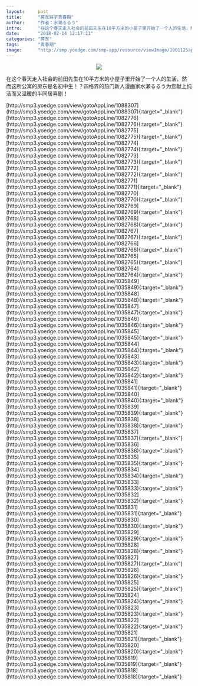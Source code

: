 ```yaml
---
layout:     post
title:      "房东妹子青春期"
author:     "作者：水濑るるう"
intro:      "在这个春天走入社会的前田先生在10平方米的小屋子里开始了一个人的生活，然而这所公寓的房东是名初中生！？四格界的热门新人漫画家水瀬るるう为您献上纯洁而又温暖的半同居喜剧！"
date:       "2018-02-14 12:17:11"
categories: "房东"
tags:       "青春期"
image:      "http://smp.yoedge.com/smp-app/resource/viewImage/1001125appline.png"
---
```

<div style="text-align: center">
<p><img src="http://smp.yoedge.com/smp-app/resource/viewImage/1001125appline.png"/></p>
</div>
<p class="post-meta">
<span>在这个春天走入社会的前田先生在10平方米的小屋子里开始了一个人的生活，然而这所公寓的房东是名初中生！？四格界的热门新人漫画家水瀬るるう为您献上纯洁而又温暖的半同居喜剧！</span>
</p>
[http://smp3.yoedge.com/view/gotoAppLine/1088307](http://smp3.yoedge.com/view/gotoAppLine/1088307){:target="_blank"}
[http://smp3.yoedge.com/view/gotoAppLine/1082776](http://smp3.yoedge.com/view/gotoAppLine/1082776){:target="_blank"}
[http://smp3.yoedge.com/view/gotoAppLine/1082775](http://smp3.yoedge.com/view/gotoAppLine/1082775){:target="_blank"}
[http://smp3.yoedge.com/view/gotoAppLine/1082774](http://smp3.yoedge.com/view/gotoAppLine/1082774){:target="_blank"}
[http://smp3.yoedge.com/view/gotoAppLine/1082773](http://smp3.yoedge.com/view/gotoAppLine/1082773){:target="_blank"}
[http://smp3.yoedge.com/view/gotoAppLine/1082772](http://smp3.yoedge.com/view/gotoAppLine/1082772){:target="_blank"}
[http://smp3.yoedge.com/view/gotoAppLine/1082771](http://smp3.yoedge.com/view/gotoAppLine/1082771){:target="_blank"}
[http://smp3.yoedge.com/view/gotoAppLine/1082770](http://smp3.yoedge.com/view/gotoAppLine/1082770){:target="_blank"}
[http://smp3.yoedge.com/view/gotoAppLine/1082769](http://smp3.yoedge.com/view/gotoAppLine/1082769){:target="_blank"}
[http://smp3.yoedge.com/view/gotoAppLine/1082768](http://smp3.yoedge.com/view/gotoAppLine/1082768){:target="_blank"}
[http://smp3.yoedge.com/view/gotoAppLine/1082767](http://smp3.yoedge.com/view/gotoAppLine/1082767){:target="_blank"}
[http://smp3.yoedge.com/view/gotoAppLine/1082766](http://smp3.yoedge.com/view/gotoAppLine/1082766){:target="_blank"}
[http://smp3.yoedge.com/view/gotoAppLine/1082765](http://smp3.yoedge.com/view/gotoAppLine/1082765){:target="_blank"}
[http://smp3.yoedge.com/view/gotoAppLine/1082764](http://smp3.yoedge.com/view/gotoAppLine/1082764){:target="_blank"}
[http://smp3.yoedge.com/view/gotoAppLine/1035849](http://smp3.yoedge.com/view/gotoAppLine/1035849){:target="_blank"}
[http://smp3.yoedge.com/view/gotoAppLine/1035848](http://smp3.yoedge.com/view/gotoAppLine/1035848){:target="_blank"}
[http://smp3.yoedge.com/view/gotoAppLine/1035847](http://smp3.yoedge.com/view/gotoAppLine/1035847){:target="_blank"}
[http://smp3.yoedge.com/view/gotoAppLine/1035846](http://smp3.yoedge.com/view/gotoAppLine/1035846){:target="_blank"}
[http://smp3.yoedge.com/view/gotoAppLine/1035845](http://smp3.yoedge.com/view/gotoAppLine/1035845){:target="_blank"}
[http://smp3.yoedge.com/view/gotoAppLine/1035844](http://smp3.yoedge.com/view/gotoAppLine/1035844){:target="_blank"}
[http://smp3.yoedge.com/view/gotoAppLine/1035843](http://smp3.yoedge.com/view/gotoAppLine/1035843){:target="_blank"}
[http://smp3.yoedge.com/view/gotoAppLine/1035842](http://smp3.yoedge.com/view/gotoAppLine/1035842){:target="_blank"}
[http://smp3.yoedge.com/view/gotoAppLine/1035841](http://smp3.yoedge.com/view/gotoAppLine/1035841){:target="_blank"}
[http://smp3.yoedge.com/view/gotoAppLine/1035840](http://smp3.yoedge.com/view/gotoAppLine/1035840){:target="_blank"}
[http://smp3.yoedge.com/view/gotoAppLine/1035839](http://smp3.yoedge.com/view/gotoAppLine/1035839){:target="_blank"}
[http://smp3.yoedge.com/view/gotoAppLine/1035838](http://smp3.yoedge.com/view/gotoAppLine/1035838){:target="_blank"}
[http://smp3.yoedge.com/view/gotoAppLine/1035837](http://smp3.yoedge.com/view/gotoAppLine/1035837){:target="_blank"}
[http://smp3.yoedge.com/view/gotoAppLine/1035836](http://smp3.yoedge.com/view/gotoAppLine/1035836){:target="_blank"}
[http://smp3.yoedge.com/view/gotoAppLine/1035835](http://smp3.yoedge.com/view/gotoAppLine/1035835){:target="_blank"}
[http://smp3.yoedge.com/view/gotoAppLine/1035834](http://smp3.yoedge.com/view/gotoAppLine/1035834){:target="_blank"}
[http://smp3.yoedge.com/view/gotoAppLine/1035833](http://smp3.yoedge.com/view/gotoAppLine/1035833){:target="_blank"}
[http://smp3.yoedge.com/view/gotoAppLine/1035832](http://smp3.yoedge.com/view/gotoAppLine/1035832){:target="_blank"}
[http://smp3.yoedge.com/view/gotoAppLine/1035831](http://smp3.yoedge.com/view/gotoAppLine/1035831){:target="_blank"}
[http://smp3.yoedge.com/view/gotoAppLine/1035830](http://smp3.yoedge.com/view/gotoAppLine/1035830){:target="_blank"}
[http://smp3.yoedge.com/view/gotoAppLine/1035829](http://smp3.yoedge.com/view/gotoAppLine/1035829){:target="_blank"}
[http://smp3.yoedge.com/view/gotoAppLine/1035828](http://smp3.yoedge.com/view/gotoAppLine/1035828){:target="_blank"}
[http://smp3.yoedge.com/view/gotoAppLine/1035827](http://smp3.yoedge.com/view/gotoAppLine/1035827){:target="_blank"}
[http://smp3.yoedge.com/view/gotoAppLine/1035826](http://smp3.yoedge.com/view/gotoAppLine/1035826){:target="_blank"}
[http://smp3.yoedge.com/view/gotoAppLine/1035825](http://smp3.yoedge.com/view/gotoAppLine/1035825){:target="_blank"}
[http://smp3.yoedge.com/view/gotoAppLine/1035824](http://smp3.yoedge.com/view/gotoAppLine/1035824){:target="_blank"}
[http://smp3.yoedge.com/view/gotoAppLine/1035823](http://smp3.yoedge.com/view/gotoAppLine/1035823){:target="_blank"}
[http://smp3.yoedge.com/view/gotoAppLine/1035822](http://smp3.yoedge.com/view/gotoAppLine/1035822){:target="_blank"}
[http://smp3.yoedge.com/view/gotoAppLine/1035821](http://smp3.yoedge.com/view/gotoAppLine/1035821){:target="_blank"}
[http://smp3.yoedge.com/view/gotoAppLine/1035820](http://smp3.yoedge.com/view/gotoAppLine/1035820){:target="_blank"}
[http://smp3.yoedge.com/view/gotoAppLine/1035819](http://smp3.yoedge.com/view/gotoAppLine/1035819){:target="_blank"}
[http://smp3.yoedge.com/view/gotoAppLine/1035818](http://smp3.yoedge.com/view/gotoAppLine/1035818){:target="_blank"}


